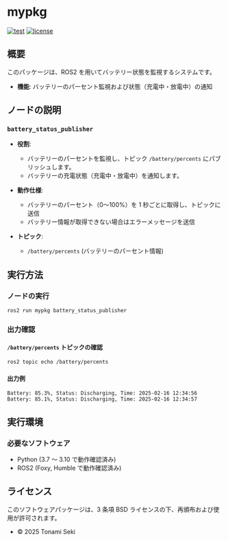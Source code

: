 # mypkg

[![test](https://github.com/STonami/battery_status_publisher/actions/workflows/test.yml/badge.svg)](https://github.com/STonami/battery_status_publisher/actions/workflows/test.yml)
[![license](https://img.shields.io/badge/license-BSD--3--Clause-green?style=flat)](https://github.com/STonami/mypkg?tab=BSD-3-Clause-1-ov-file)

## 概要
このパッケージは、ROS2 を用いてバッテリー状態を監視するシステムです。

- **機能**: バッテリーのパーセント監視および状態（充電中・放電中）の通知

## ノードの説明

### `battery_status_publisher`

- **役割**:
  - バッテリーのパーセントを監視し、トピック `/battery/percents` にパブリッシュします。
  - バッテリーの充電状態（充電中・放電中）を通知します。

- **動作仕様**:
  - バッテリーのパーセント（0～100%）を 1 秒ごとに取得し、トピックに送信
  - バッテリー情報が取得できない場合はエラーメッセージを送信

- **トピック**:
  - `/battery/percents` (バッテリーのパーセント情報)

## 実行方法

### ノードの実行
```bash
ros2 run mypkg battery_status_publisher
```

### 出力確認

#### `/battery/percents` トピックの確認
```bash
ros2 topic echo /battery/percents
```

#### 出力例
```
Battery: 85.3%, Status: Discharging, Time: 2025-02-16 12:34:56
Battery: 85.1%, Status: Discharging, Time: 2025-02-16 12:34:57
```

## 実行環境

### 必要なソフトウェア
- Python (3.7 ～ 3.10 で動作確認済み)
- ROS2 (Foxy, Humble で動作確認済み)

## ライセンス
このソフトウェアパッケージは、3 条項 BSD ライセンスの下、再頒布および使用が許可されます。

- © 2025 Tonami Seki


